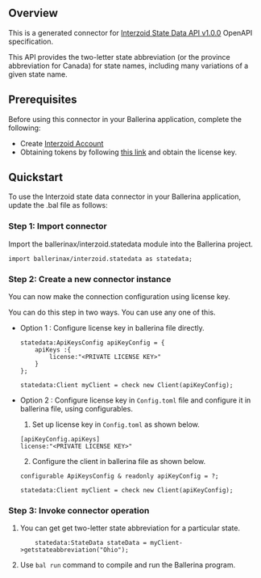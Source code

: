 ## Overview
This is a generated connector for [Interzoid State Data API v1.0.0](https://www.interzoid.com/services/getstateabbreviation) OpenAPI specification.

This API provides the two-letter state abbreviation (or the province abbreviation for Canada) for state names, including many variations of a given state name.

## Prerequisites
Before using this connector in your Ballerina application, complete the following:
* Create [Interzoid Account](https://www.interzoid.com/register)
* Obtaining tokens by following [this link](https://www.interzoid.com/account) and obtain the license key.

## Quickstart
To use the Interzoid state data connector in your Ballerina application, update the .bal file as follows:

### Step 1: Import connector
Import the ballerinax/interzoid.statedata module into the Ballerina project.

```ballerina
import ballerinax/interzoid.statedata as statedata;
```

### Step 2: Create a new connector instance
You can now make the connection configuration using license key.

You can do this step in two ways. You can use any one of this.

- Option 1 :
    Configure license key in ballerina file directly. 

    ```ballerina
    statedata:ApiKeysConfig apiKeyConfig = {
        apiKeys :{
            license:"<PRIVATE LICENSE KEY>"
        }
    };

    statedata:Client myClient = check new Client(apiKeyConfig);
    ```

- Option 2 :
    Configure license key in `Config.toml` file and configure it in ballerina file, using configurables. 

    1. Set up license key in `Config.toml` as shown below.
    ```
    [apiKeyConfig.apiKeys]
    license:"<PRIVATE LICENSE KEY>"
    ```

    2. Configure the client in ballerina file as shown below.
    ```ballerina
    configurable ApiKeysConfig & readonly apiKeyConfig = ?;

    statedata:Client myClient = check new Client(apiKeyConfig);
    ```

### Step 3: Invoke connector operation
1. You can get get two-letter state abbreviation for a particular state.
    ```ballerina
        statedata:StateData stateData = myClient->getstateabbreviation("Ohio");
    ```
2. Use `bal run` command to compile and run the Ballerina program. 